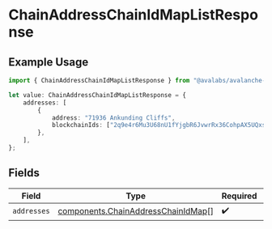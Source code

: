 # ChainAddressChainIdMapListResponse

## Example Usage

```typescript
import { ChainAddressChainIdMapListResponse } from "@avalabs/avalanche-sdk/models/components";

let value: ChainAddressChainIdMapListResponse = {
    addresses: [
        {
            address: "71936 Ankunding Cliffs",
            blockchainIds: ["2q9e4r6Mu3U68nU1fYjgbR6JvwrRx36CohpAX5UQxse55x1Q5"],
        },
    ],
};
```

## Fields

| Field                                                                                    | Type                                                                                     | Required                                                                                 | Description                                                                              |
| ---------------------------------------------------------------------------------------- | ---------------------------------------------------------------------------------------- | ---------------------------------------------------------------------------------------- | ---------------------------------------------------------------------------------------- |
| `addresses`                                                                              | [components.ChainAddressChainIdMap](../../models/components/chainaddresschainidmap.md)[] | :heavy_check_mark:                                                                       | N/A                                                                                      |